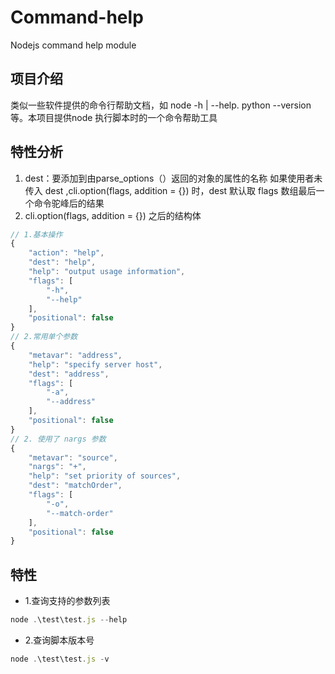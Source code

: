 # Command-help

Nodejs command help module

## 项目介绍
类似一些软件提供的命令行帮助文档，如 node -h | --help. python --version 等。本项目提供node 执行脚本时的一个命令帮助工具

## 特性分析
1. dest：要添加到由parse_options（）返回的对象的属性的名称
如果使用者未传入 dest ,cli.option(flags, addition = {}) 时，dest 默认取 flags 数组最后一个命令驼峰后的结果
2. cli.option(flags, addition = {}) 之后的结构体
```js
// 1.基本操作
{
    "action": "help",
    "dest": "help",
    "help": "output usage information",
    "flags": [
        "-h",
        "--help"
    ],
    "positional": false
}
// 2.常用单个参数
{
    "metavar": "address",
    "help": "specify server host",
    "dest": "address",
    "flags": [
        "-a",
        "--address"
    ],
    "positional": false
}
// 2. 使用了 nargs 参数
{
    "metavar": "source",
    "nargs": "+",
    "help": "set priority of sources",
    "dest": "matchOrder",
    "flags": [
        "-o",
        "--match-order"
    ],
    "positional": false
}
```



## 特性

- 1.查询支持的参数列表
```js
node .\test\test.js --help
```

- 2.查询脚本版本号
```js
node .\test\test.js -v
```

